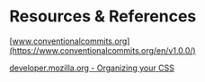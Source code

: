 # Resources & References

[www.conventionalcommits.org](https://www.conventionalcommits.org/en/v1.0.0/)

[developer.mozilla.org - Organizing your CSS](https://developer.mozilla.org/en-US/docs/Learn_web_development/Core/Styling_basics/Organizing)